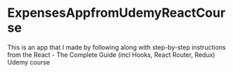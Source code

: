 # ExpensesAppfromUdemyReactCourse
This is an app that I made by following along with step-by-step instructions from the React - The Complete Guide (incl Hooks, React Router, Redux) Udemy course
